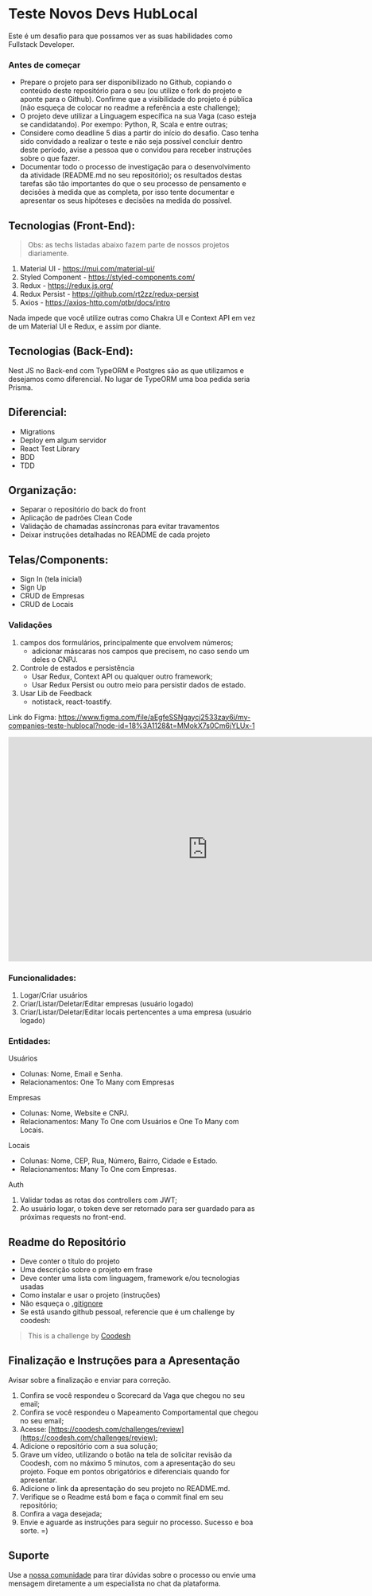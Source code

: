 # Teste Novos Devs HubLocal

Este é um desafio para que possamos ver as suas habilidades como Fullstack Developer.

### Antes de começar

- Prepare o projeto para ser disponibilizado no Github, copiando o conteúdo deste repositório para o seu (ou utilize o fork do projeto e aponte para o Github). Confirme que a visibilidade do projeto é pública (não esqueça de colocar no readme a referência a este challenge);
- O projeto deve utilizar a Linguagem específica na sua Vaga (caso esteja se candidatando). Por exempo: Python, R, Scala e entre outras;
- Considere como deadline 5 dias a partir do início do desafio. Caso tenha sido convidado a realizar o teste e não seja possível concluir dentro deste período, avise a pessoa que o convidou para receber instruções sobre o que fazer.
- Documentar todo o processo de investigação para o desenvolvimento da atividade (README.md no seu repositório); os resultados destas tarefas são tão importantes do que o seu processo de pensamento e decisões à medida que as completa, por isso tente documentar e apresentar os seus hipóteses e decisões na medida do possível.

## Tecnologias (Front-End):

> Obs: as techs listadas abaixo fazem parte de nossos projetos diariamente.
1. Material UI - https://mui.com/material-ui/
2. Styled Component - https://styled-components.com/
3. Redux - https://redux.js.org/
4. Redux Persist - https://github.com/rt2zz/redux-persist
5. Axios - https://axios-http.com/ptbr/docs/intro

Nada impede que você utilize outras como Chakra UI e
Context API em vez de um Material UI e Redux, e assim por diante.

## Tecnologias (Back-End):
Nest JS no Back-end com TypeORM e Postgres são as que utilizamos e desejamos como diferencial. No lugar de
TypeORM uma boa pedida seria Prisma.


## Diferencial:
* Migrations
* Deploy em algum servidor
* React Test Library
* BDD
* TDD

## Organização:

* Separar o repositório do back do front
* Aplicação de padrões Clean Code
* Validação de chamadas assíncronas para evitar travamentos
* Deixar instruções detalhadas no README de cada projeto

## Telas/Components:

* Sign In (tela inicial)
* Sign Up
* CRUD de Empresas
* CRUD de Locais

### Validações
1. campos dos formulários, principalmente que envolvem números;
    - adicionar máscaras nos campos que precisem, no caso sendo um deles o CNPJ.
2. Controle de estados e persistência
    - Usar Redux, Context API ou qualquer outro framework;
    - Usar Redux Persist ou outro meio para persistir dados de estado.
3. Usar Lib de Feedback
    -  notistack, react-toastify.


Link do Figma: https://www.figma.com/file/aEgfeSSNgaycj2533zay6j/my-companies-teste-hublocal?node-id=18%3A1128&t=MMokX7s0Cm6jYLUx-1

<iframe style="border: 1px solid rgba(0, 0, 0, 0.1);" width="800" height="450" src="https://www.figma.com/embed?embed_host=share&url=https%3A%2F%2Fwww.figma.com%2Ffile%2FaEgfeSSNgaycj2533zay6j%2Fmy-companies-teste-hublocal%3Fnode-id%3D0%253A1%26t%3DIca8qwTvTG6b2Goi-1" allowfullscreen></iframe>

### Funcionalidades:

1. Logar/Criar usuários
2. Criar/Listar/Deletar/Editar empresas (usuário logado)
3. Criar/Listar/Deletar/Editar locais pertencentes a uma empresa (usuário logado)

### Entidades:

Usuários
- Colunas: Nome, Email e Senha.
- Relacionamentos: One To Many com Empresas

Empresas
- Colunas: Nome, Website e CNPJ.
- Relacionamentos: Many To One com Usuários e One To Many com Locais.

Locais
- Colunas: Nome, CEP, Rua, Número, Bairro, Cidade e Estado.
- Relacionamentos: Many To One com Empresas.

Auth
1. Validar todas as rotas dos controllers com JWT;
2. Ao usuário logar, o token deve ser retornado para ser guardado para as próximas requests no front-end.

## Readme do Repositório

- Deve conter o título do projeto
- Uma descrição sobre o projeto em frase
- Deve conter uma lista com linguagem, framework e/ou tecnologias usadas
- Como instalar e usar o projeto (instruções)
- Não esqueça o [.gitignore](https://www.toptal.com/developers/gitignore)
- Se está usando github pessoal, referencie que é um challenge by coodesh:  

>  This is a challenge by [Coodesh](https://coodesh.com/)

## Finalização e Instruções para a Apresentação

Avisar sobre a finalização e enviar para correção.

1. Confira se você respondeu o Scorecard da Vaga que chegou no seu email;
2. Confira se você respondeu o Mapeamento Comportamental que chegou no seu email;
3. Acesse: [https://coodesh.com/challenges/review](https://coodesh.com/challenges/review);
4. Adicione o repositório com a sua solução;
5. Grave um vídeo, utilizando o botão na tela de solicitar revisão da Coodesh, com no máximo 5 minutos, com a apresentação do seu projeto. Foque em pontos obrigatórios e diferenciais quando for apresentar.
6. Adicione o link da apresentação do seu projeto no README.md.
7. Verifique se o Readme está bom e faça o commit final em seu repositório;
8. Confira a vaga desejada;
9. Envie e aguarde as instruções para seguir no processo. Sucesso e boa sorte. =)

## Suporte

Use a [nossa comunidade](https://discord.gg/rdXbEvjsWu) para tirar dúvidas sobre o processo ou envie uma mensagem diretamente a um especialista no chat da plataforma. 


